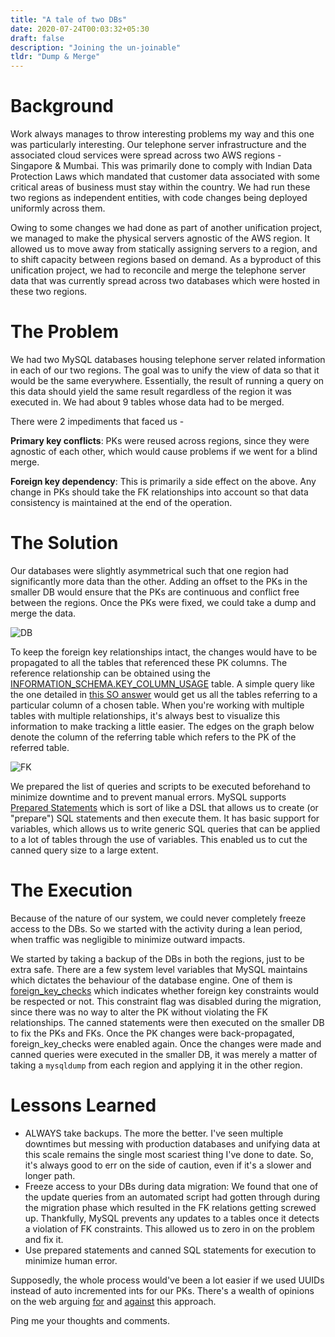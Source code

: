 ```yaml
---
title: "A tale of two DBs"
date: 2020-07-24T00:03:32+05:30
draft: false
description: "Joining the un-joinable"
tldr: "Dump & Merge"
---
```


# Background

Work always manages to throw interesting problems my way and this one was particularly interesting. Our telephone server infrastructure and the associated cloud services were spread across two AWS regions - Singapore & Mumbai. This was primarily done to comply with Indian Data Protection Laws which mandated that customer data associated with some critical areas of business must stay within the country. We had run these two regions as independent entities, with code changes being deployed uniformly across them. 

Owing to some changes we had done as part of another unification project, we managed to make the physical servers agnostic of the AWS region. It allowed us to move away from statically assigning servers to a region, and to shift capacity between regions based on demand. As a byproduct of this unification project, we had to reconcile and merge the telephone server data that was currently spread across two databases which were hosted in these two regions.

# The Problem

We had two MySQL databases housing telephone server related information in each of our two regions. The goal was to unify the view of data so that it would be the same everywhere. Essentially, the result of running a query on this data should yield the same result regardless of the region it was executed in. We had about 9 tables whose data had to be merged.


There were 2 impediments that faced us -

**Primary key conflicts**: PKs were reused across regions, since they were agnostic of each other, which would cause problems if we went for a blind merge.

**Foreign key dependency**: This is primarily a side effect on the above. Any change in PKs should take the FK relationships into account so that data consistency is maintained at the end of the operation.

# The Solution
Our databases were slightly asymmetrical such that one region had significantly more data than the other. Adding an offset to the PKs in the smaller DB would ensure that the PKs are continuous and conflict free between the regions. Once the PKs were fixed, we could take a dump and merge the data.

![DB](/db.png)

To keep the foreign key relationships intact, the changes would have to be propagated to all the tables that referenced these PK columns. The reference relationship can be obtained using the [INFORMATION_SCHEMA.KEY_COLUMN_USAGE](https://dev.mysql.com/doc/refman/8.0/en/information-schema-key-column-usage-table.html) table. A simple query like the one detailed in [this SO answer](https://stackoverflow.com/questions/806989/how-to-find-all-tables-that-have-foreign-keys-that-reference-particular-table-co) would get us all the tables referring to a particular column of a chosen table. When you're working with multiple tables with multiple relationships, it's always best to visualize this information to make tracking a little easier. The edges on the graph below denote the column of the referring table which refers to the PK of the referred table.

![FK](/fk.png)

We prepared the list of queries and scripts to be executed beforehand to minimize downtime and to prevent manual errors. MySQL supports [Prepared Statements](https://dev.mysql.com/doc/refman/8.0/en/sql-prepared-statements.html) which is sort of like a DSL that allows us to create (or "prepare") SQL statements and then execute them. It has basic support for variables, which allows us to write generic SQL queries that can be applied to a lot of tables through the use of variables. This enabled us to cut the canned query size to a large extent. 

# The Execution

Because of the nature of our system, we could never completely freeze access to the DBs. So we started with the activity during a lean period, when traffic was negligible to minimize outward impacts. 

We started by taking a backup of the DBs in both the regions, just to be extra safe. There are a few system level variables that MySQL maintains which dictates the behaviour of the database engine. One of them is [foreign_key_checks](https://dev.mysql.com/doc/refman/5.6/en/server-system-variables.html#sysvar_foreign_key_checks) which indicates whether foreign key constraints would be respected or not. This constraint flag was disabled during the migration, since there was no way to alter the PK without violating the FK relationships. The canned statements were then executed on the smaller DB to fix the PKs and FKs. Once the PK changes were back-propagated, foreign_key_checks were enabled again. Once the changes were made and canned queries were executed in the smaller DB, it was merely a matter of taking a `mysqldump` from each region and applying it in the other region. 

# Lessons Learned

* ALWAYS take backups. The more the better. I've seen multiple downtimes but messing with production databases and unifying data at this scale remains the single most scariest thing I've done to date. So, it's always good to err on the side of caution, even if it's a slower and longer path.
* Freeze access to your DBs during data migration: We found that one of the update queries from an automated script had gotten through during the migration phase which resulted in the FK relations getting screwed up. Thankfully, MySQL prevents any updates to a tables once it detects a violation of FK constraints. This allowed us to zero in on the problem and fix it. 
* Use prepared statements and canned SQL statements for execution to minimize human error.


Supposedly, the whole process would've been a lot easier if we used UUIDs instead of auto incremented ints for our PKs. There's a wealth of opinions on the web arguing [for](https://medium.com/@Mareks_082/auto-increment-keys-vs-uuid-a74d81f7476a) and [against](https://www.percona.com/blog/2019/11/22/uuids-are-popular-but-bad-for-performance-lets-discuss/) this approach. 

Ping me your thoughts and comments.